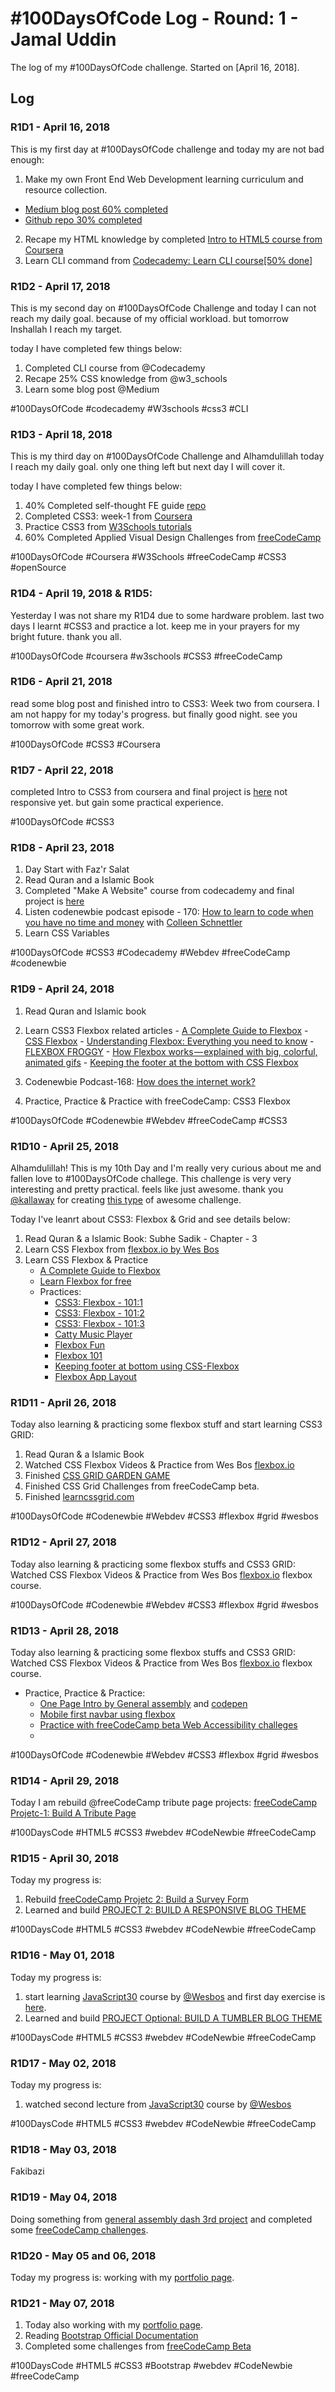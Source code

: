 # #100DaysOfCode Log - Round: 1 - Jamal Uddin

The log of my #100DaysOfCode challenge. Started on [April 16, 2018].

## Log

### R1D1 - April 16, 2018
This is my first day at #100DaysOfCode challenge and today my are not bad enough:

1. Make my own Front End Web Development learning curriculum and resource collection.
  * [Medium blog post 60% completed](https://medium.com/@jamal.pb95/self-thought-front-end-development-learning-curriculum-resources-in-2018-b05689361f3e)
  * [Github repo 30% completed](https://github.com/jamal-pb95/Learning-Path-and-Resources-2018)
2. Recape my HTML knowledge by completed [Intro to HTML5 course from Coursera](https://www.coursera.org/learn/html/)
3. Learn CLI command from [Codecademy: Learn CLI course[50% done]](https://www.codecademy.com/learn/learn-the-command-line)


### R1D2 - April 17, 2018
This is my second day on #100DaysOfCode Challenge and today I can not reach my daily goal. because of my official workload. but tomorrow Inshallah I reach my target.

today I have completed few things below:
1. Completed CLI course from @Codecademy 
2. Recape 25% CSS knowledge from @w3_schools 
3. Learn some blog post @Medium 

#100DaysOfCode #codecademy #W3schools #css3 #CLI


### R1D3 - April 18, 2018
This is my third day on #100DaysOfCode Challenge and Alhamdulillah today I reach my daily goal. only one thing left but next day I will cover it.

today I have completed few things below:
1. 40% Completed self-thought FE guide [repo](https://github.com/jamal-pb95/Learning-Path-and-Resources-2018)
2. Completed CSS3: week-1 from [Coursera](https://github.com/jamal-pb95/Learning-Path-and-Resources-2018)
3. Practice CSS3 from [W3Schools tutorials](https://www.w3schools.com/css/)
4. 60% Completed Applied Visual Design Challenges from [freeCodeCamp](https://beta.freecodecamp.org/)

#100DaysOfCode #Coursera #W3Schools #freeCodeCamp #CSS3 #openSource

### R1D4 - April 19, 2018 & R1D5: 
Yesterday I was not share my R1D4 due to some hardware problem. last two days I learnt #CSS3 and practice a lot. keep me in your prayers for my bright future. thank you all.

#100DaysOfCode #coursera #w3schools #CSS3 #freeCodeCamp

### R1D6 - April 21, 2018
read some blog post and finished intro to CSS3: Week two from coursera. I am not happy for my today's progress. but finally good night. see you tomorrow with some great work.

#100DaysOfCode #CSS3 #Coursera

### R1D7 - April 22, 2018
completed Intro to CSS3 from coursera and final project is [here](https://codepen.io/jamal-pb95/project/full/ZprBjj/) not responsive yet. but gain some practical experience.

#100DaysOfCode #CSS3

### R1D8 - April 23, 2018

1. Day Start with Faz'r Salat
2. Read Quran and a Islamic Book
3. Completed "Make A Website" course from codecademy and final project is [here](https://codepen.io/jamal-pb95/full/PePMam/)
4. Listen codenewbie podcast episode - 170: [How to learn to code when you have no time and money](https://www.codenewbie.org/podcast/how-to-learn-to-code-when-you-have-no-time-and-money) with [Colleen Schnettler](https://twitter.com/leenyburger)
5. Learn CSS Variables

#100DaysOfCode #CSS3 #Codecademy #Webdev #freeCodeCamp #codenewbie


### R1D9 - April 24, 2018

  1. Read Quran and Islamic book
  2. Learn CSS3 Flexbox related articles
    - [A Complete Guide to Flexbox](https://css-tricks.com/snippets/css/a-guide-to-flexbox/)
    - [CSS Flexbox](https://www.w3schools.com/css/css3_flexbox.asp)
    - [Understanding Flexbox: Everything you need to know](https://www.educative.io/collection/5191711974227968/5741031244955648)
    - [FLEXBOX FROGGY](http://flexboxfroggy.com/)
    - [How Flexbox works — explained with big, colorful, animated gifs](https://medium.freecodecamp.org/an-animated-guide-to-flexbox-d280cf6afc35)
    - [Keeping the footer at the bottom with CSS Flexbox](https://dev.to/domysee/keeping-the-footer-at-the-bottom-with-css-flexbox-5h5f)
  
 3. Codenewbie Podcast-168: [How does the internet work?](https://www.codenewbie.org/podcast/how-does-the-internet-work)
 4. Practice, Practice & Practice with freeCodeCamp: CSS3 Flexbox

#100DaysOfCode #Codenewbie #Webdev
#freeCodeCamp #CSS3


### R1D10 - April 25, 2018

Alhamdulillah! This is my 10th Day and I'm really very curious about me and fallen love to #100DaysOfCode challege. This challenge is very very interesting and pretty practical. feels like just awesome. thank you [@kallaway](https://github.com/kallaway) for creating [this type](https://github.com/kallaway/100-days-of-code) of awesome challenge.

Today I've leanrt about CSS3: Flexbox &amp; Grid and see details below:
  1. Read Quran & a Islamic Book: Subhe Sadik - Chapter - 3
  2. Learn CSS Flexbox from [flexbox.io by Wes Bos](https://flexbox.io/)
  2. Learn CSS Flexbox & Practice
     - [A Complete Guide to Flexbox](https://css-tricks.com/snippets/css/a-guide-to-flexbox/)
     - [Learn Flexbox for free](https://scrimba.com/g/gflexbox)
     - Practices:
       - [CSS3: Flexbox - 101:1](https://codepen.io/jamal-pb95/pen/yjJyEz)
       - [CSS3: Flexbox - 101:2](https://codepen.io/jamal-pb95/pen/OZXPdX)
       - [CSS3: Flexbox - 101:3](https://codepen.io/jamal-pb95/pen/BxzNrm)
       - [Catty Music Player](https://codepen.io/jamal-pb95/pen/odxYeL)
       - [Flexbox Fun](https://codepen.io/jamal-pb95/pen/NMNRLg)
       - [Flexbox 101](https://codepen.io/jamal-pb95/pen/OZNJZe)
       - [Keeping footer at bottom using CSS-Flexbox](https://codepen.io/jamal-pb95/pen/zWGGxb)
       - [Flexbox App Layout](https://codepen.io/jamal-pb95/pen/yogbVN)
      
      
### R1D11 - April 26, 2018

 Today also learning & practicing some flexbox stuff and start learning CSS3 GRID:
   
   1. Read Quran & a Islamic Book
   2. Watched CSS Flexbox Videos & Practice from Wes Bos [flexbox.io](https://flexbox.io/)
   3. Finished [CSS GRID GARDEN GAME](https://cssgridgarden.com/)
   4. Finished CSS Grid Challenges from  freeCodeCamp beta.
   5. Finished [learncssgrid.com](https://learncssgrid.com/)

#100DaysOfCode #Codenewbie #Webdev #CSS3 #flexbox #grid #wesbos


### R1D12 - April 27, 2018

 Today also learning & practicing some flexbox stuffs and CSS3 GRID: Watched CSS Flexbox Videos & Practice from Wes Bos [flexbox.io](https://flexbox.io/) flexbox course.
   

#100DaysOfCode #Codenewbie #Webdev #CSS3 #flexbox #grid #wesbos


### R1D13 - April 28, 2018

 Today also learning & practicing some flexbox stuffs and CSS3 GRID: Watched CSS Flexbox Videos & Practice from Wes Bos [flexbox.io](https://flexbox.io/) flexbox course.
 
   - Practice, Practice & Practice:
      - [One Page Intro by General assembly](https://dash.generalassemb.ly/jamal.pb95/build-your-own-personal-website) and [codepen](https://codepen.io/jamal-pb95/full/zjoXWN/)
      - [Mobile first navbar using flexbox](https://codepen.io/jamal-pb95/full/PebJgb/)
      - [Practice with freeCodeCamp beta Web Accessibility challeges](https://learn.freecodecamp.org/responsive-web-design/applied-accessibility/add-a-text-alternative-to-images-for-visually-impaired-accessibility)
      - []()
   

#100DaysOfCode #Codenewbie #Webdev #CSS3 #flexbox #grid #wesbos


### R1D14 - April 29, 2018

  Today I am rebuild @freeCodeCamp tribute page projects: [freeCodeCamp Projetc-1: Build A Tribute Page](https://codepen.io/jamal-pb95/full/jmvvpz/)

#100DaysCode #HTML5 #CSS3 #webdev #CodeNewbie #freeCodeCamp


### R1D15 - April 30, 2018

  Today my progress is:
  1. Rebuild [freeCodeCamp Projetc 2: Build a Survey Form](https://codepen.io/jamal-pb95/full/RVywLR/)
  2. Learned and build [PROJECT 2: BUILD A RESPONSIVE BLOG THEME](https://codepen.io/jamal-pb95/full/wjgZKX/)

#100DaysCode #HTML5 #CSS3 #webdev #CodeNewbie #freeCodeCamp


### R1D16 - May 01, 2018

Today my progress is:
  1. start learning [JavaScript30](https://javascript30.com/) course by [@Wesbos](https://wesbos.com/) and first day exercise is [here](https://day1-javascript30--jamaluddin.repl.co/).
  2. Learned and build [PROJECT Optional: BUILD A TUMBLER BLOG THEME](http:)

#100DaysCode #HTML5 #CSS3 #webdev #CodeNewbie #freeCodeCamp

### R1D17 - May 02, 2018

Today my progress is:
  1. watched second lecture from [JavaScript30](https://javascript30.com/) course by [@Wesbos](https://wesbos.com/)

#100DaysCode #HTML5 #CSS3 #webdev #CodeNewbie #freeCodeCamp

### R1D18 - May 03, 2018

Fakibazi

### R1D19 - May 04, 2018

Doing something from [general assembly dash 3rd project](https://dash.generalassemb.ly/) and completed some [freeCodeCamp challenges](https://www.freecodecamp.org/).

### R1D20 - May 05 and 06, 2018

Today my progress is: working with my [portfolio page](http://jamal-pb95.github.io/).

### R1D21 - May 07, 2018

   1. Today also working with my [portfolio page](http://jamal-pb95.github.io/).
   2. Reading [Bootstrap Official Documentation](https://getbootstrap.com/docs/4.1/getting-started)
   3. Completed some challenges from [freeCodeCamp Beta](http://beta.freecodecamp.org/)
   
#100DaysCode #HTML5 #CSS3 #Bootstrap #webdev #CodeNewbie #freeCodeCamp
